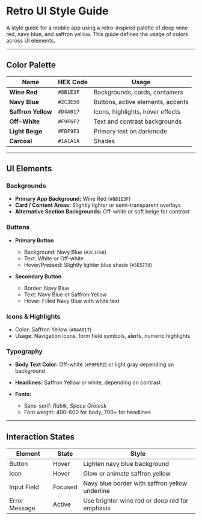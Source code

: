 

# Retro UI Style Guide

A style guide for a mobile app using 
a retro-inspired palette of deep wine red, navy blue, and saffron yellow. 
This guide defines the usage of colors across UI elements.

---

## Color Palette

| Name               | HEX Code  | Usage                             |
|--------------------| --------- |-----------------------------------|
| **Wine Red**       | `#8B1E3F` | Backgrounds, cards, containers    |
| **Navy Blue**      | `#2C3E50` | Buttons, active elements, accents |
| **Saffron Yellow** | `#D4A017` | Icons, highlights, hover effects  |
| **Off-White**      | `#F9F6F2` | Text and contrast backgrounds     |
| **Light Beige**    | `#FDF9F3` | Primary text on darkmode          |
| **Carcoal**        | `#1A1A1A` | Shades                            |


---

## UI Elements

### Backgrounds

* **Primary App Background:** Wine Red (`#8B1E3F`)
* **Card / Content Areas:** Slightly lighter or semi-transparent overlays
* **Alternative Section Backgrounds:** Off-white or soft beige for contrast

### Buttons

* **Primary Button**

    * Background: Navy Blue (`#2C3E50`)
    * Text: White or Off-white
    * Hover/Pressed: Slightly lighter blue shade (`#3E5770`)

* **Secondary Button**

    * Border: Navy Blue
    * Text: Navy Blue or Saffron Yellow
    * Hover: Filled Navy Blue with white text

### Icons & Highlights

* Color: Saffron Yellow (`#D4A017`)
* Usage: Navigation icons, form field symbols, alerts, numeric highlights

### Typography

* **Body Text Color:** Off-white (`#F9F6F2`) or light gray depending on background
* **Headlines:** Saffron Yellow or white, depending on contrast
* **Fonts:**

    * Sans-serif: *Rubik*, *Space Grotesk*
    * Font weight: 400–600 for body, 700+ for headlines

---

## Interaction States

| Element       | State   | Style                                          |
| ------------- | ------- | ---------------------------------------------- |
| Button        | Hover   | Lighten navy blue background                   |
| Icon          | Hover   | Glow or animate saffron yellow                 |
| Input Field   | Focused | Navy blue border with saffron yellow underline |
| Error Message | Active  | Use brighter wine red or deep red for emphasis |

